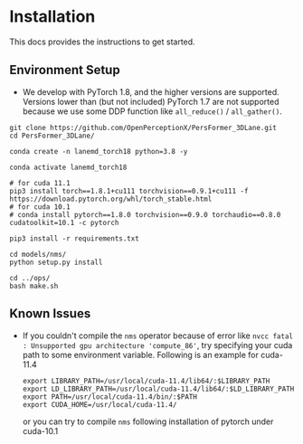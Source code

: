 # Installation
This docs provides the instructions to get started.
## Environment Setup
- We develop with PyTorch 1.8, and the higher versions are supported. Versions lower than (but not included) PyTorch 1.7 are not supported because we use some DDP function like `all_reduce()` / `all_gather()`.
```
git clone https://github.com/OpenPerceptionX/PersFormer_3DLane.git
cd PersFormer_3DLane/

conda create -n lanemd_torch18 python=3.8 -y

conda activate lanemd_torch18

# for cuda 11.1
pip3 install torch==1.8.1+cu111 torchvision==0.9.1+cu111 -f https://download.pytorch.org/whl/torch_stable.html
# for cuda 10.1
# conda install pytorch==1.8.0 torchvision==0.9.0 torchaudio==0.8.0 cudatoolkit=10.1 -c pytorch

pip3 install -r requirements.txt

cd models/nms/
python setup.py install

cd ../ops/
bash make.sh
```
## Known Issues
- If you couldn't compile the `nms` operator because of error like `nvcc fatal   : Unsupported gpu architecture 'compute_86'`, try specifying your cuda path to some environment variable. Following is an example for cuda-11.4
    ```
    export LIBRARY_PATH=/usr/local/cuda-11.4/lib64/:$LIBRARY_PATH
    export LD_LIBRARY_PATH=/usr/local/cuda-11.4/lib64/:$LD_LIBRARY_PATH
    export PATH=/usr/local/cuda-11.4/bin/:$PATH
    export CUDA_HOME=/usr/local/cuda-11.4/
    ```
    or you can try to compile `nms` following installation of pytorch under cuda-10.1